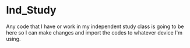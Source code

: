 # Ind_Study
Any code that I have or work in my independent study class is going to be here so I can make changes and import the codes to whatever device I'm using.

